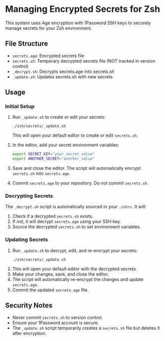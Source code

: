 # Managing Encrypted Secrets for Zsh

This system uses Age encryption with 1Password SSH keys to securely manage secrets for your Zsh environment.

## File Structure

- `secrets.age`: Encrypted secrets file
- `secrets.sh`: Temporary decrypted secrets file (NOT tracked in version control)
- `_decrypt.sh`: Decrypts secrets.age into secrets.sh
- `_update.sh`: Updates secrets.sh with new secrets

## Usage

### Initial Setup

1. Run `_update.sh` to create or edit your secrets:
   ```
   ./zsh/secrets/_update.sh
   ```
   This will open your default editor to create or edit `secrets.sh`.

2. In the editor, add your secret environment variables:
   ```sh
   export SECRET_KEY="your_secret_value"
   export ANOTHER_SECRET="another_value"
   ```

3. Save and close the editor. The script will automatically encrypt `secrets.sh` into `secrets.age`.

4. Commit `secrets.age` to your repository. Do not commit `secrets.sh`.

### Decrypting Secrets

The `_decrypt.sh` script is automatically sourced in your `.zshrc`. It will:

1. Check if a decrypted `secrets.sh` exists.
2. If not, it will decrypt `secrets.age` using your SSH key.
3. Source the decrypted `secrets.sh` to set environment variables.

### Updating Secrets

1. Run `_update.sh` to decrypt, edit, and re-encrypt your secrets:
   ```
   ./zsh/secrets/_update.sh
   ```
2. This will open your default editor with the decrypted secrets.
3. Make your changes, save, and close the editor.
4. The script will automatically re-encrypt the changes and update `secrets.age`.
5. Commit the updated `secrets.age` file.

## Security Notes

- Never commit `secrets.sh` to version control.
- Ensure your 1Password account is secure.
- The `_update.sh` script temporarily creates a `secrets.sh` file but deletes it after encryption.